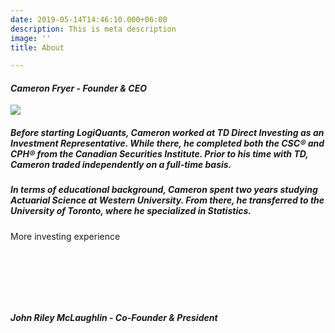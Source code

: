 ```yaml
---
date: 2019-05-14T14:46:10.000+06:00
description: This is meta description
image: ''
title: About

---
```

#### _Cameron Fryer - Founder & CEO_

![](/uploads/me2.jpg)

##### Before starting LogiQuants, Cameron worked at TD Direct Investing as an Investment Representative. While there, he completed both the CSC® and CPH® from the Canadian Securities Institute. Prior to his time with TD, Cameron traded independently on a full-time basis.

##### In terms of educational background, Cameron spent two years studying Actuarial Science at Western University.  From there, he transferred to the University of Toronto, where he specialized in Statistics.

More investing experience  
ㅤ  
ㅤ  
ㅤ

ㅤ

#### _John Riley McLaughlin - Co-Founder & President_